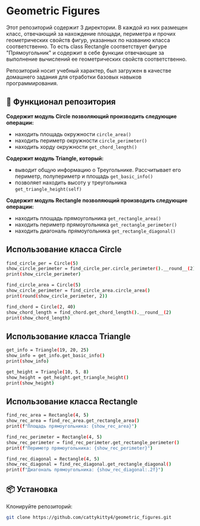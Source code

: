 # Geometric Figures

Этот репозиторий содержит 3 директории. В каждой из них размещен класс, отвечающий за нахождение площади, периметра и прочих геометрических свойств фигур, указанных по названию класса соответственно. 
То есть class Rectangle соответствует фигуре "Прямоугольник" и содержит в себе функции отвечающие за выполнение вычислений ее геометрических свойств соответственно. 

Репозиторий носит учебный характер, был загружен в качестве домашнего задания для отработки базовых навыков программирования.

## 🚀 Функционал репозитория

**Содержит модуль Circle позволяющий производить следующие операции:**
- находить площадь окружности `circle_area()`
- находить периметр окружности `circle_perimeter()`
- находить хорду окружности     `get_chord_length()`

**Содержит модуль Triangle, который:**
- выводит общую информацию о Треугольнике. Рассчитывает его периметр, полупериметр и площадь `get_basic_info()`
- позволяет находить высоту у треугольника `get_triangle_height(self)`

**Содержит модуль Rectangle позволяющий производить следующие операции:**
- находить площадь прямоугольника `get_rectangle_area()`
- находить периметр прямоугольника `get_rectangle_perimeter()`
- находить диагональ прямоугольника `get_rectangle_diagonal()`

## Использование класса Circle
```bash
find_circle_per = Circle(5)
show_circle_perimeter = find_circle_per.circle_perimeter().__round__(2)
print(show_circle_perimeter)

find_circle_area = Circle(5)
show_circle_perimeter = find_circle_area.circle_area()
print(round(show_circle_perimeter, 2))

find_chord = Circle(2, 40)
show_chord_length = find_chord.get_chord_length().__round__(2)
print(show_chord_length)
```
## Использование класса Triangle
```bash
get_info = Triangle(19, 20, 25)                  
show_info = get_info.get_basic_info()            
print(show_info)                                 

get_height = Triangle(10, 5, 8)                  
show_height = get_height.get_triangle_height()   
print(show_height)                              
```
## Использование класса Rectangle
```bash
find_rec_area = Rectangle(4, 5)                                   
show_rec_area = find_rec_area.get_rectangle_area()                
print(f"Площадь прямоугольника: {show_rec_area}")                 

find_rec_perimeter = Rectangle(4, 5)                              
show_rec_perimeter = find_rec_perimeter.get_rectangle_perimeter() 
print(f"Периметр прямоугольника: {show_rec_perimeter}")           

find_rec_diagonal = Rectangle(4, 5)                               
show_rec_diagonal = find_rec_diagonal.get_rectangle_diagonal()    
print(f"Диагональ прямоугольника: {show_rec_diagonal:.2f}")       
```

## 📦 Установка
 Клонируйте репозиторий:
   ```bash
   git clone https://github.com/cattykitty4/geometric_figures.git

